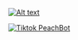 [![Alt text](https://img.youtube.com/mvJrMpkmnQQ?si=16lkLatr0ZxWtVgz/0.jpg)](https://youtu.be.com/mvJrMpkmnQQ?si=16lkLatr0ZxWtVgz)

[![Tiktok PeachBot](https://img.tiktok.com/vi/7250896193788628229)](https://www.tiktok.com/@ceti_mecatronica/video/7250896193788628229)

